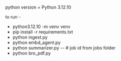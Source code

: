 python version = Python 3.12.10

to run - 

* python3.12.10 -m venv venv
* pip install -r requirements.txt
* python ingest.py
* python embd_agent.py
* python summarizer.py --<jobid>   # job id from jobs folder
* python bro_pdf.py
